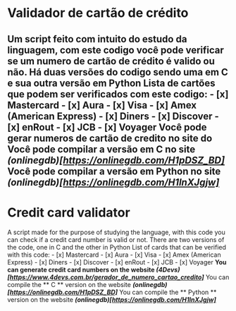 # Validador de cartão de crédito 
Um script feito com intuito do estudo da linguagem, com este codigo você pode verificar se um numero de cartão de crédito é valido ou não.
Há duas versões do codigo sendo uma em C e sua outra versão em Python
Lista de cartões que podem ser verificados com este codigo:
    - [x] Mastercard
    - [x] Aura
    - [x] Visa
    - [x] Amex (American Express)
    - [x] Diners
    - [x] Discover
    - [x] enRout
    - [x] JCB
    - [x] Voyager
Você pode gerar numeros de cartão de credito no site do 
Você pode compilar a versão em **C** no site **_(onlinegdb)[https://onlinegdb.com/H1pDSZ_BD]_**
Você pode compilar a versão em **Python** no site **_(onlinegdb)[https://onlinegdb.com/H1lnXJgjw]_**
--------------------------------------------------------------------------------------------
# Credit card validator
A script made for the purpose of studying the language, with this code you can check if a credit card number is valid or not.
There are two versions of the code, one in C and the other in Python
List of cards that can be verified with this code:
    - [x] Mastercard
    - [x] Aura
    - [x] Visa
    - [x] Amex (American Express)
    - [x] Diners
    - [x] Discover
    - [x] enRout
    - [x] JCB
    - [x] Voyager
**You can generate credit card numbers on the website  _(4Devs)[https://www.4devs.com.br/gerador_de_numero_cartao_credito]_**
You can compile the ** C ** version on the website **_(onlinegdb)[https://onlinegdb.com/H1pDSZ_BD]_**
You can compile the ** Python ** version on the website **_(onlinegdb)[https://onlinegdb.com/H1lnXJgjw]_**